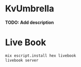 # KvUmbrella

**TODO: Add description**


# Live Book

```sh
mix escript.install hex livebook
livebook server
```

